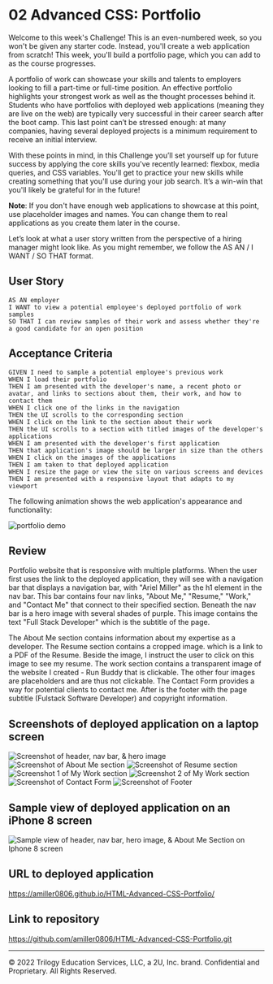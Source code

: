 # 02 Advanced CSS: Portfolio

Welcome to this week's Challenge! This is an even-numbered week, so you won't be given any starter code. Instead, you'll create a web application from scratch! This week, you'll build a portfolio page, which you can add to as the course progresses. 

A portfolio of work can showcase your skills and talents to employers looking to fill a part-time or full-time position. An effective portfolio highlights your strongest work as well as the thought processes behind it. Students who have portfolios with deployed web applications (meaning they are live on the web) are typically very successful in their career search after the boot camp. This last point can’t be stressed enough: at many companies, having several deployed projects is a minimum requirement to receive an initial interview. 

With these points in mind, in this Challenge you’ll set yourself up for future success by applying the core skills you've recently learned: flexbox, media queries, and CSS variables. You'll get to practice your new skills while creating something that you'll use during your job search. It’s a win-win that you'll likely be grateful for in the future!

**Note**: If you don't have enough web applications to showcase at this point, use placeholder images and names. You can change them to real applications as you create them later in the course.

Let’s look at what a user story written from the perspective of a hiring manager might look like. As you might remember, we follow the AS AN / I WANT / SO THAT format.

## User Story

```
AS AN employer
I WANT to view a potential employee's deployed portfolio of work samples
SO THAT I can review samples of their work and assess whether they're a good candidate for an open position
```

## Acceptance Criteria

```
GIVEN I need to sample a potential employee's previous work
WHEN I load their portfolio
THEN I am presented with the developer's name, a recent photo or avatar, and links to sections about them, their work, and how to contact them
WHEN I click one of the links in the navigation
THEN the UI scrolls to the corresponding section
WHEN I click on the link to the section about their work
THEN the UI scrolls to a section with titled images of the developer's applications
WHEN I am presented with the developer's first application
THEN that application's image should be larger in size than the others
WHEN I click on the images of the applications
THEN I am taken to that deployed application
WHEN I resize the page or view the site on various screens and devices
THEN I am presented with a responsive layout that adapts to my viewport
```

The following animation shows the web application's appearance and functionality:

![portfolio demo](./assets/02-advanced-css-homework-demo.gif)



## Review
Portfolio website that is responsive with multiple platforms. When the user first uses  the link to the deployed application, they will see with a navigation bar that displays a navigation bar, with "Ariel Miller" as the h1 element in the nav bar. This bar contains four nav links, "About Me," "Resume," "Work," and "Contact Me" that connect to their specified section. Beneath the nav bar is a hero image with several shades of purple. This image contains the text "Full Stack Developer" which is the subtitle of the page. 

The About Me section contains information about my expertise as a developer. The Resume section contains a cropped image. which is a link to a PDF of the Resume. Beside the image, I instruct the user to click on this image to see my resume. The work section contains a transparent image of the website I created - Run Buddy that is clickable. The other four images are placeholders and are thus not clickable. The Contact Form provides a way for potential clients to contact me. After is the footer with the page subtitle (Fulstack Software Developer) and copyright information. 



## Screenshots of deployed application on a laptop screen 
![Screenshot of header, nav bar, & hero image](assets/images/readme-header-navbar-hero.jpg)
![Screenshot of About Me section](assets/images/readme-aboutme.jpg)
![Screenshot of Resume section](assets/images/readme-resume.jpg)
![Screenshot 1 of My Work section](assets/images/readme-mywork-1.jpg)
![Screenshot 2 of My Work section](assets/images/readme-mywork-2.jpg) 
![Screenshot of Contact Form](assets/images/readme-contactform.jpg)
![Screenshot of Footer](assets/images/readme-footer.jpg)
## Sample view of deployed application on an iPhone 8 screen 
![Sample view of header, nav bar, hero image, & About Me Section on Iphone 8 screen](assets/images/readme-iphone8-header-hero-aboutme.jpg)

## URL to deployed application
https://amiller0806.github.io/HTML-Advanced-CSS-Portfolio/ 

## Link to repository
https://github.com/amiller0806/HTML-Advanced-CSS-Portfolio.git 

- - -
© 2022 Trilogy Education Services, LLC, a 2U, Inc. brand. Confidential and Proprietary. All Rights Reserved.
